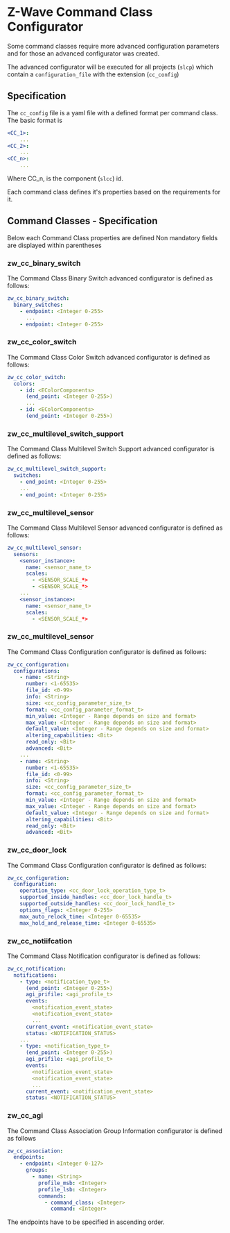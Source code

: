 # Z-Wave Command Class Configurator

Some command classes require more advanced configuration parameters and for 
those an advanced configurator was created.

The advanced configurator will be executed for all projects (`slcp`) which 
contain a `configuration_file`  with the extension (`cc_config`)

## Specification

The `cc_config` file is a yaml file with a defined format per command class.
The basic format is

```yaml
<CC_1>:
    ...
<CC_2>:
    ...
<CC_n>:
    ...
```

Where CC_n, is the component (`slcc`) id.

Each command class defines it's properties based on the requirements for it.

## Command Classes - Specification

Below each Command Class properties are defined
Non mandatory fields are displayed within parentheses

### zw_cc_binary_switch

The Command Class Binary Switch advanced configurator is defined as follows:

```yaml
zw_cc_binary_switch:
  binary_switches:
    - endpoint: <Integer 0-255>
      ...
    - endpoint: <Integer 0-255>
```

### zw_cc_color_switch

The Command Class Color Switch advanced configurator is defined as follows:

```yaml
zw_cc_color_switch:
  colors:
    - id: <EColorComponents>
      (end_point: <Integer 0-255>)
      ...
    - id: <EColorComponents>
      (end_point: <Integer 0-255>)
```

### zw_cc_multilevel_switch_support

The Command Class Multilevel Switch Support advanced configurator is defined as 
follows:

```yaml
zw_cc_multilevel_switch_support:
  switches:
    - end_point: <Integer 0-255>
    ...
    - end_point: <Integer 0-255>
```

### zw_cc_multilevel_sensor

The Command Class Multilevel Sensor advanced configurator is defined as follows:

```yaml
zw_cc_multilevel_sensor:
  sensors:
    <sensor_instance>:
      name: <sensor_name_t>
      scales:
        - <SENSOR_SCALE_*>
        - <SENSOR_SCALE_*>
    ...
    <sensor_instance>:
      name: <sensor_name_t>
      scales:
        - <SENSOR_SCALE_*>
```

### zw_cc_multilevel_sensor

The Command Class Configuration configurator is defined as follows:

```yaml
zw_cc_configuration:
  configurations:
    - name: <String>
      number: <1-65535>
      file_id: <0-99>
      info: <String>
      size: <cc_config_parameter_size_t>
      format: <cc_config_parameter_format_t>
      min_value: <Integer - Range depends on size and format>
      max_value: <Integer - Range depends on size and format>
      default_value: <Integer - Range depends on size and format>
      altering_capabilities: <Bit>
      read_only: <Bit>
      advanced: <Bit>
    ...
    - name: <String>
      number: <1-65535>
      file_id: <0-99>
      info: <String>
      size: <cc_config_parameter_size_t>
      format: <cc_config_parameter_format_t>
      min_value: <Integer - Range depends on size and format>
      max_value: <Integer - Range depends on size and format>
      default_value: <Integer - Range depends on size and format>
      altering_capabilities: <Bit>
      read_only: <Bit>
      advanced: <Bit>
```

### zw_cc_door_lock

The Command Class Configuration configurator is defined as follows:

```yaml
zw_cc_configuration:
  configuration:
    operation_type: <cc_door_lock_operation_type_t>
    supported_inside_handles: <cc_door_lock_handle_t>
    supported_outside_handles: <cc_door_lock_handle_t>
    options_flags: <Integer 0-255>
    max_auto_relock_time: <Integer 0-65535>
    max_hold_and_release_time: <Integer 0-65535>
```

### zw_cc_notiifcation

The Command Class Notification configurator is defined as follows:

```yaml
zw_cc_notification:
  notifications:
    - type: <notification_type_t>
      (end_point: <Integer 0-255>)
      agi_prifile: <agi_profile_t>
      events:
        <notification_event_state>
        <notification_event_state>
        ...
      current_event: <notification_event_state>
      status: <NOTIFICATION_STATUS>
    ...
    - type: <notification_type_t>
      (end_point: <Integer 0-255>)
      agi_prifile: <agi_profile_t>
      events:
        <notification_event_state>
        <notification_event_state>
        ...
      current_event: <notification_event_state>
      status: <NOTIFICATION_STATUS>
```

### zw_cc_agi

The Command Class Association Group Information configurator is defined as follows

```yaml
zw_cc_association: 
  endpoints: 
    - endpoint: <Integer 0-127>
      groups: 
        - name: <String>
          profile_msb: <Integer>
          profile_lsb: <Integer>
          commands: 
            - command_class: <Integer>
              command: <Integer>

```
The endpoints have to be specified in ascending order.
